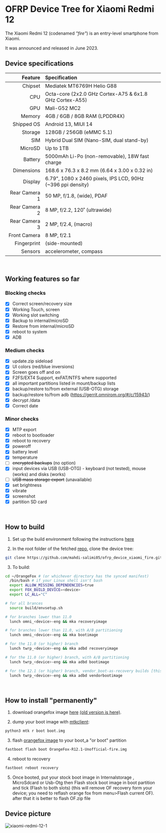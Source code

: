 # OFRP Device Tree for Xiaomi Redmi 12

The Xiaomi Redmi 12 (codenamed _"fire"_) is an entry-level smartphone from Xiaomi.

It was announced and released in June 2023.

## Device specifications

| Feature                        | Specification                                                     |
| -----------------------------: | :---------------------------------------------------------------- |
| Chipset                        | Mediatek MT6769H Helio G88                                        |
| CPU                            | Octa-core (2x2.0 GHz Cortex-A75 & 6x1.8 GHz Cortex-A55)           |
| GPU                            | Mali-G52 MC2                                                      |
| Memory                         | 4GB / 6GB / 8GB RAM (LPDDR4X)                                     |
| Shipped OS                     | Android 13, MIUI 14                                               |
| Storage                        | 128GB / 256GB (eMMC 5.1)                                          |
| SIM                            | Hybrid Dual SIM (Nano-SIM, dual stand-by)                         |
| MicroSD                        | Up to 1TB                                                         |
| Battery                        | 5000mAh Li-Po (non-removable), 18W fast charge                    |
| Dimensions                     | 168.6 x 76.3 x 8.2 mm (6.64 x 3.00 x 0.32 in)                     |
| Display                        | 6.79", 1080 x 2460 pixels, IPS LCD, 90Hz (~396 ppi density)       |
| Rear Camera 1                  | 50 MP, f/1.8, (wide), PDAF                                        |
| Rear Camera 2                  | 8 MP, f/2.2, 120˚ (ultrawide)                                     |
| Rear Camera 3                  | 2 MP, f/2.4, (macro)                                              |
| Front Camera                   | 8 MP, f/2.1                                                       |
| Fingerprint                    | (side-mounted)                                                    |
| Sensors                        | accelerometer, compass                                            |

$~$

## Working features so far

### Blocking checks
- [X] Correct screen/recovery size
- [X] Working Touch, screen
- [X] Working slot switching
- [X] Backup to internal/microSD
- [X] Restore from internal/microSD
- [X] reboot to system
- [X] ADB

### Medium checks
- [X] update.zip sideload
- [X] UI colors (red/blue inversions)
- [X] Screen goes off and on
- [X] F2FS/EXT4 Support, exFAT/NTFS where supported
- [X] all important partitions listed in mount/backup lists
- [X] backup/restore to/from external (USB-OTG) storage
- [X] backup/restore to/from adb (https://gerrit.omnirom.org/#/c/15943/)
- [X] decrypt /data
- [X] Correct date

### Minor checks
- [X] MTP export
- [X] reboot to bootloader
- [X] reboot to recovery
- [X] poweroff
- [X] battery level
- [X] temperature
- [ ] ~~encrypted backups~~ (no option)
- [X] input devices via USB (USB-OTG) - keyboard (not tested), mouse (works) and disks (works)
- [ ] ~~USB mass storage export~~ (unavailable)
- [X] set brightness
- [X] vibrate
- [X] screenshot
- [X] partition SD card

$~$

## How to build

1. Set up the build environment following the instructions [here](https://wiki.orangefox.tech/en/dev/building#h-0-prepare-the-build-environment-debian-based-linux-distros)

2. In the root folder of the fetched [repo](https://wiki.orangefox.tech/en/dev/building#h-1-sync-orangefox-sources-and-minimal-manifest), clone the device tree:

```bash
git clone https://github.com/mahdi-salimi05/ofrp_device_xiaomi_fire.git device/xiaomi/fire
```

3. To build:

```bash
cd ~/OrangeFox # (or whichever directory has the synced manifest)
  /bin/bash # if your Linux shell isn't bash
  export ALLOW_MISSING_DEPENDENCIES=true
  export FOX_BUILD_DEVICE=<device>
  export LC_ALL="C"

# for all brances
  source build/envsetup.sh

# for branches lower than 11.0
  lunch omni_<device>-eng && mka recoveryimage

# for branches lower than 11.0, with A/B partitioning
  lunch omni_<device>-eng && mka bootimage

# for the 11.0 (or higher) branch
  lunch twrp_<device>-eng && mka adbd recoveryimage

# for the 11.0 (or higher) branch, with A/B partitioning
  lunch twrp_<device>-eng && mka adbd bootimage

# for the 12.1 (or higher) branch, vendor_boot-as-recovery builds [this is highly experimental and unsupported!]
  lunch twrp_<device>-eng && mka adbd vendorbootimage
```

$~$

## How to install "permanently"

1. download orangefox image [here](https://github.com/mahdi-salimi05/OrangeFox-Action-Builder/releases) [(old version is here)](https://github.com/mahdi-salimi05/Action-OFRP-Builder/releases).

2. dump your boot image with [mtkclient](https://github.com/bkerler/mtkclient):

```bash
python3 mtk r boot boot.img
```

3. flash [orangefox image](https://github.com/mahdi-salimi05/Action-OFRP-Builder/releases) to your boot_a "or boot" partition

```bash
fastboot flash boot OrangeFox-R12.1-Unofficial-fire.img
```

4. reboot to recovery

```bash
fastboot reboot recovery
```

5. Once booted, put your stock boot image in Internalstorage , MicroSdcard or Usb-Otg then Flash stock boot image in boot partition and tick (Flash to both slots) (this will remove OF recovery form your device; you need to reflash orange fox from menu>Flash current OF).
after that it is better to flash OF.zip file 

## Device picture

![xiaomi-redmi-12-1](https://github.com/AntarticShaurant/android_device_xiaomi_fire/assets/109678650/bd593af4-92d4-4d5a-872d-e21bbb699a89)
